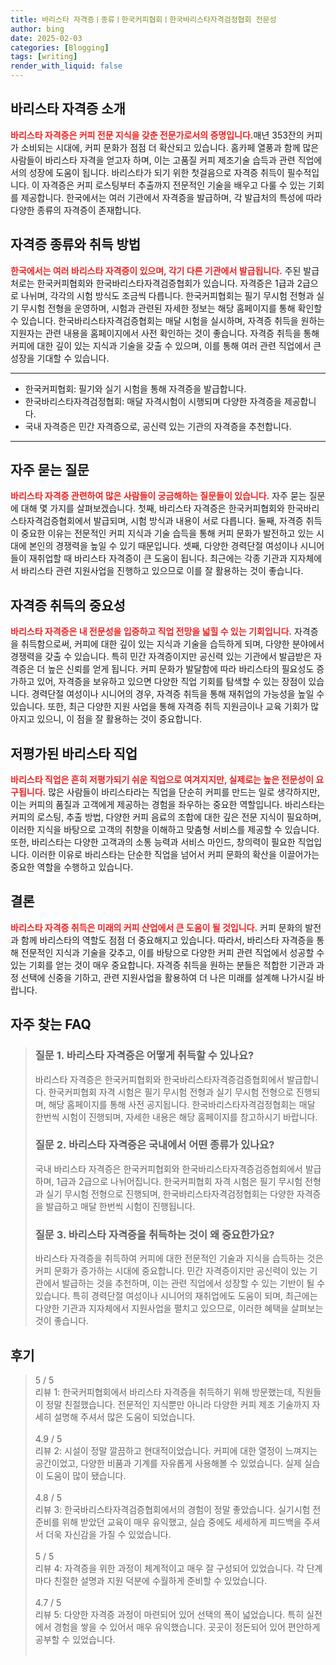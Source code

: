 ```yaml
---
title: 바리스타 자격증ㅣ종류ㅣ한국커피협회ㅣ한국바리스타자격검정협회 전문성
author: bing
date: 2025-02-03
categories: [Blogging]
tags: [writing]
render_with_liquid: false
---
```



<h2 id='바리스타_자격증_소개'>바리스타 자격증 소개</h2>

<p><b><span style="color: #ee2323;">바리스타 자격증은 커피 전문 지식을 갖춘 전문가로서의 증명입니다.</span></b>매년 353잔의 커피가 소비되는 시대에, 커피 문화가 점점 더 확산되고 있습니다. 홈카페 열풍과 함께 많은 사람들이 바리스타 자격을 얻고자 하며, 이는 고품질 커피 제조기술 습득과 관련 직업에서의 성장에 도움이 됩니다. 바리스타가 되기 위한 첫걸음으로 자격증 취득이 필수적입니다. 이 자격증은 커피 로스팅부터 추출까지 전문적인 기술을 배우고 다룰 수 있는 기회를 제공합니다. 한국에서는 여러 기관에서 자격증을 발급하며, 각 발급처의 특성에 따라 다양한 종류의 자격증이 존재합니다.</p>

<h2 id='자격증종류와_취득방법'>자격증 종류와 취득 방법</h2>

<p><b><span style="color: #ee2323;">한국에서는 여러 바리스타 자격증이 있으며, 각기 다른 기관에서 발급됩니다.</span></b> 주된 발급처로는 한국커피협회와 한국바리스타자격검증협회가 있습니다. 자격증은 1급과 2급으로 나뉘며, 각각의 시험 방식도 조금씩 다릅니다. 한국커피협회는 필기 무시험 전형과 실기 무시험 전형을 운영하며, 시험과 관련된 자세한 정보는 해당 홈페이지를 통해 확인할 수 있습니다. 한국바리스타자격검증협회는 매달 시험을 실시하며, 자격증 취득을 원하는 지원자는 관련 내용을 홈페이지에서 사전 확인하는 것이 좋습니다. 자격증 취득을 통해 커피에 대한 깊이 있는 지식과 기술을 갖출 수 있으며, 이를 통해 여러 관련 직업에서 큰 성장을 기대할 수 있습니다.</p>

<hr />

<ul>
    <li>한국커피협회: 필기와 실기 시험을 통해 자격증을 발급합니다.</li>
    <li>한국바리스타자격검정협회: 매달 자격시험이 시행되며 다양한 자격증을 제공합니다.</li>
    <li>국내 자격증은 민간 자격증으로, 공신력 있는 기관의 자격증을 추천합니다.</li>
</ul>

<hr />

<h2 id='자주_묻는_질문'>자주 묻는 질문</h2>

<p><b><span style="color: #ee2323;">바리스타 자격증 관련하여 많은 사람들이 궁금해하는 질문들이 있습니다.</span></b> 자주 묻는 질문에 대해 몇 가지를 살펴보겠습니다. 첫째, 바리스타 자격증은 한국커피협회와 한국바리스타자격검증협회에서 발급되며, 시험 방식과 내용이 서로 다릅니다. 둘째, 자격증 취득이 중요한 이유는 전문적인 커피 지식과 기술 습득을 통해 커피 문화가 발전하고 있는 시대에 본인의 경쟁력을 높일 수 있기 때문입니다. 셋째, 다양한 경력단절 여성이나 시니어들이 재취업할 때 바리스타 자격증이 큰 도움이 됩니다. 최근에는 각종 기관과 지자체에서 바리스타 관련 지원사업을 진행하고 있으므로 이를 잘 활용하는 것이 좋습니다.</p>

<h2 id='자격증_취득의_중요성'>자격증 취득의 중요성</h2>

<p><b><span style="color: #ee2323;">바리스타 자격증은 내 전문성을 입증하고 직업 전망을 넓힐 수 있는 기회입니다.</span></b> 자격증을 취득함으로써, 커피에 대한 깊이 있는 지식과 기술을 습득하게 되며, 다양한 분야에서 경쟁력을 갖출 수 있습니다. 특히 민간 자격증이지만 공신력 있는 기관에서 발급받은 자격증은 더 높은 신뢰를 얻게 됩니다. 커피 문화가 발달함에 따라 바리스타의 필요성도 증가하고 있어, 자격증을 보유하고 있으면 다양한 직업 기회를 탐색할 수 있는 장점이 있습니다. 경력단절 여성이나 시니어의 경우, 자격증 취득을 통해 재취업의 가능성을 높일 수 있습니다. 또한, 최근 다양한 지원 사업을 통해 자격증 취득 지원금이나 교육 기회가 많아지고 있으니, 이 점을 잘 활용하는 것이 중요합니다.</p>

<h2 id='저평가된_바리스타_직업'>저평가된 바리스타 직업</h2>

<p><b><span style="color: #ee2323;">바리스타 직업은 흔히 저평가되기 쉬운 직업으로 여겨지지만, 실제로는 높은 전문성이 요구됩니다.</span></b> 많은 사람들이 바리스타라는 직업을 단순히 커피를 만드는 일로 생각하지만, 이는 커피의 품질과 고객에게 제공하는 경험을 좌우하는 중요한 역할입니다. 바리스타는 커피의 로스팅, 추출 방법, 다양한 커피 음료의 조합에 대한 깊은 전문 지식이 필요하며, 이러한 지식을 바탕으로 고객의 취향을 이해하고 맞춤형 서비스를 제공할 수 있습니다. 또한, 바리스타는 다양한 고객과의 소통 능력과 서비스 마인드, 창의력이 필요한 직업입니다. 이러한 이유로 바리스타는 단순한 직업을 넘어서 커피 문화의 확산을 이끌어가는 중요한 역할을 수행하고 있습니다.</p>

<h2 id='결론'>결론</h2>

<p><b><span style="color: #ee2323;">바리스타 자격증 취득은 미래의 커피 산업에서 큰 도움이 될 것입니다.</span></b> 커피 문화의 발전과 함께 바리스타의 역할도 점점 더 중요해지고 있습니다. 따라서, 바리스타 자격증을 통해 전문적인 지식과 기술을 갖추고, 이를 바탕으로 다양한 커피 관련 직업에서 성공할 수 있는 기회를 얻는 것이 매우 중요합니다. 자격증 취득을 원하는 분들은 적합한 기관과 과정 선택에 신중을 기하고, 관련 지원사업을 활용하여 더 나은 미래를 설계해 나가시길 바랍니다.</p>


<h2 id='자주_찾는_FAQ'>자주 찾는 FAQ</h2>
<div itemscope="" itemtype="https://schema.org/FAQPage">
<blockquote>
<div itemscope="" itemprop="mainEntity" itemtype="https://schema.org/Question">
<h3 itemprop="name">질문 1. 바리스타 자격증은 어떻게 취득할 수 있나요?</h3>
<div itemscope="" itemprop="acceptedAnswer" itemtype="https://schema.org/Answer">
<span itemprop="text">
<p>바리스타 자격증은 한국커피협회와 한국바리스타자격증검증협회에서 발급합니다. 한국커피협회 자격 시험은 필기 무시험 전형과 실기 무시험 전형으로 진행되며, 해당 홈페이지를 통해 사전 공지됩니다. 한국바리스타자격검정협회는 매달 한번씩 시험이 진행되며, 자세한 내용은 해당 홈페이지를 참고하시기 바랍니다.</p>
</span>
</div>
</div>
<div itemscope="" itemprop="mainEntity" itemtype="https://schema.org/Question">
<h3 itemprop="name">질문 2. 바리스타 자격증은 국내에서 어떤 종류가 있나요?</h3>
<div itemscope="" itemprop="acceptedAnswer" itemtype="https://schema.org/Answer">
<span itemprop="text">
<p>국내 바리스타 자격증은 한국커피협회와 한국바리스타자격증검증협회에서 발급하며, 1급과 2급으로 나뉘어집니다. 한국커피협회 자격 시험은 필기 무시험 전형과 실기 무시험 전형으로 진행되며, 한국바리스타자격검정협회는 다양한 자격증을 발급하고 매달 한번씩 시험이 진행됩니다.</p>
</span>
</div>
</div>
<div itemscope="" itemprop="mainEntity" itemtype="https://schema.org/Question">
<h3 itemprop="name">질문 3. 바리스타 자격증을 취득하는 것이 왜 중요한가요?</h3>
<div itemscope="" itemprop="acceptedAnswer" itemtype="https://schema.org/Answer">
<span itemprop="text">
<p>바리스타 자격증을 취득하여 커피에 대한 전문적인 기술과 지식을 습득하는 것은 커피 문화가 증가하는 시대에 중요합니다. 민간 자격증이지만 공신력이 있는 기관에서 발급하는 것을 추천하며, 이는 관련 직업에서 성장할 수 있는 기반이 될 수 있습니다. 특히 경력단절 여성이나 시니어의 재취업에도 도움이 되며, 최근에는 다양한 기관과 지자체에서 지원사업을 펼치고 있으므로, 이러한 혜택을 살펴보는 것이 좋습니다.</p>
</span>
</div>
</div>
</blockquote>
</div>
<h2 id='후기'>후기</h2>
<div itemscope itemtype="https://schema.org/Product">
  <blockquote>
  <div itemprop="review" itemscope itemtype="https://schema.org/Review">
      <div itemprop="reviewRating" itemscope itemtype="https://schema.org/Rating"> <span itemprop="ratingValue">5</span> / <span itemprop="bestRating">5</span> </div>
      <span itemprop="reviewBody">리뷰 1: 한국커피협회에서 바리스타 자격증을 취득하기 위해 방문했는데, 직원들이 정말 친절했습니다. 전문적인 지식뿐만 아니라 다양한 커피 제조 기술까지 자세히 설명해 주셔서 많은 도움이 되었습니다.</span>
  </div>
  <br>
  <div itemprop="review" itemscope itemtype="https://schema.org/Review">
      <div itemprop="reviewRating" itemscope itemtype="https://schema.org/Rating"> <span itemprop="ratingValue">4.9</span> / <span itemprop="bestRating">5</span> </div>
      <span itemprop="reviewBody">리뷰 2: 시설이 정말 깔끔하고 현대적이었습니다. 커피에 대한 열정이 느껴지는 공간이었고, 다양한 비품과 기계를 자유롭게 사용해볼 수 있었습니다. 실제 실습이 도움이 많이 됐습니다.</span>
  </div>
  <br>
  <div itemprop="review" itemscope itemtype="https://schema.org/Review">
      <div itemprop="reviewRating" itemscope itemtype="https://schema.org/Rating"> <span itemprop="ratingValue">4.8</span> / <span itemprop="bestRating">5</span> </div>
      <span itemprop="reviewBody">리뷰 3: 한국바리스타자격검증협회에서의 경험이 정말 좋았습니다. 실기시험 전 준비를 위해 받았던 교육이 매우 유익했고, 실습 중에도 세세하게 피드백을 주셔서 더욱 자신감을 가질 수 있었습니다.</span>
  </div>
  <br>
  <div itemprop="review" itemscope itemtype="https://schema.org/Review">
      <div itemprop="reviewRating" itemscope itemtype="https://schema.org/Rating"> <span itemprop="ratingValue">5</span> / <span itemprop="bestRating">5</span> </div>
      <span itemprop="reviewBody">리뷰 4: 자격증을 위한 과정이 체계적이고 매우 잘 구성되어 있었습니다. 각 단계마다 친절한 설명과 지원 덕분에 수월하게 준비할 수 있었습니다.</span>
  </div>
  <br>
  <div itemprop="review" itemscope itemtype="https://schema.org/Review">
      <div itemprop="reviewRating" itemscope itemtype="https://schema.org/Rating"> <span itemprop="ratingValue">4.7</span> / <span itemprop="bestRating">5</span> </div>
      <span itemprop="reviewBody">리뷰 5: 다양한 자격증 과정이 마련되어 있어 선택의 폭이 넓었습니다. 특히 실전에서 경험을 쌓을 수 있어서 매우 유익했습니다. 곳곳이 정돈되어 있어 편안하게 공부할 수 있었습니다.</span>
  </div>
  <br>
  </blockquote>
</div>
